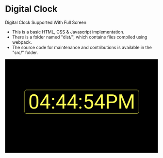 # Digital Clock
Digital Clock Supported With Full Screen

- This is a basic HTML, CSS & Javascript implementation.
- There is a folder named "dist/", which contains files compiled using webpack.
- The source code for maintenance and contributions is available in the "src/" folder.

![alt text](./clock.png)
